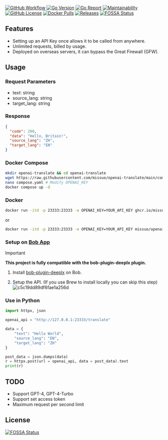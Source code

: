 [![GitHub Workflow][1]](https://github.com/missuo/openai-translate/actions)
[![Go Version][2]](https://github.com/missuo/openai-translate/blob/main/go.mod)
[![Go Report][3]](https://goreportcard.com/badge/github.com/missuo/openai-translate)
[![Maintainability][4]](https://codeclimate.com/github/missuo/openai-translate/maintainability)
[![GitHub License][5]](https://github.com/missuo/openai-translate/blob/main/LICENSE)
[![Docker Pulls][6]](https://hub.docker.com/r/missuo/deeplx)
[![Releases][7]](https://github.com/missuo/openai-translate/releases)
[![FOSSA Status](https://app.fossa.com/api/projects/git%2Bgithub.com%2Fmissuo%2Fopenai-translate.svg?type=shield)](https://app.fossa.com/projects/git%2Bgithub.com%2Fmissuo%2Fopenai-translate?ref=badge_shield)

[1]: https://img.shields.io/github/actions/workflow/status/missuo/openai-translate/ci.yml?logo=github
[2]: https://img.shields.io/github/go-mod/go-version/missuo/openai-translate?logo=go
[3]: https://goreportcard.com/badge/github.com/missuo/openai-translate
[4]: https://api.codeclimate.com/v1/badges/b5b30239174fc6603aca/maintainability
[5]: https://img.shields.io/github/license/missuo/openai-translate
[6]: https://img.shields.io/docker/pulls/missuo/openai-translate?logo=docker
[7]: https://img.shields.io/github/v/release/missuo/openai-translate?logo=smartthings

## Features
- Setting up an API Key once allows it to be called from anywhere.
- Unlimited requests, billed by usage.
- Deployed on overseas servers, it can bypass the Great Firewall (GFW).

## Usage
### Request Parameters
- text: string
- source_lang: string
- target_lang: string

### Response
```json
{
  "code": 200,
  "data": "Hello, Britain!",
  "source_lang": "ZH",
  "target_lang": "EN"
}
```
### Docker Compose
```bash
mkdir openai-translate && cd openai-translate
wget https://raw.githubusercontent.com/missuo/openai-translate/main/compose.yaml
nano compose.yaml # Modify OPENAI_KEY
docker compose up -d
```

### Docker
```bash
docker run -itd -p 23333:23333 -e OPENAI_KEY=YOUR_API_KEY ghcr.io/missuo/openai-translate:latest
```
or
```bash
docker run -itd -p 23333:23333 -e OPENAI_KEY=YOUR_API_KEY missuo/openai-translate:latest
```

### Setup on [Bob App](https://bobtranslate.com/)
> [!IMPORTANT]  
> **This project is fully compatible with the bob-plugin-deeplx plugin.**
1. Install [bob-plugin-deeplx](https://github.com/missuo/bob-plugin-deeplx) on Bob.

2. Setup the API. (If you use Brew to install locally you can skip this step)
![c5c19dd89df6fae1a256d](https://missuo.ru/file/c5c19dd89df6fae1a256d.png)

### Use in Python
```python
import httpx, json

openai_api = "http://127.0.0.1:23333/translate"

data = {
	"text": "Hello World",
	"source_lang": "EN",
	"target_lang": "ZH"
}

post_data = json.dumps(data)
r = httpx.post(url = openai_api, data = post_data).text
print(r)
```

## TODO
- Support GPT-4, GPT-4-Turbo
- Support set access token
- Maximum request per second limit

## License
[![FOSSA Status](https://app.fossa.com/api/projects/git%2Bgithub.com%2Fmissuo%2Fopenai-translate.svg?type=large)](https://app.fossa.com/projects/git%2Bgithub.com%2Fmissuo%2Fopenai-translate?ref=badge_large)
